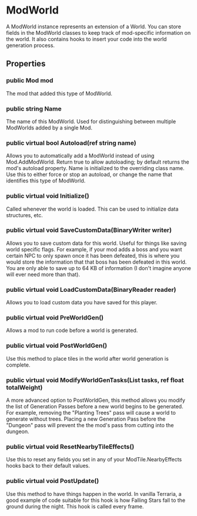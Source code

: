 # ModWorld

A ModWorld instance represents an extension of a World. You can store fields in the ModWorld classes to keep track of mod-specific information on the world. It also contains hooks to insert your code into the world generation process.

## Properties

### public Mod mod

The mod that added this type of ModWorld.

### public string Name

The name of this ModWorld. Used for distinguishing between multiple ModWorlds added by a single Mod.

### public virtual bool Autoload(ref string name)

Allows you to automatically add a ModWorld instead of using Mod.AddModWorld. Return true to allow autoloading; by default returns the mod's autoload property. Name is initialized to the overriding class name. Use this to either force or stop an autoload, or change the name that identifies this type of ModWorld.

### public virtual void Initialize()

Called whenever the world is loaded. This can be used to initialize data structures, etc.

### public virtual void SaveCustomData(BinaryWriter writer)

Allows you to save custom data for this world. Useful for things like saving world specific flags. For example, if your mod adds a boss and you want certain NPC to only spawn once it has been defeated, this is where you would store the information that that boss has been defeated in this world. You are only able to save up to 64 KB of information (I don't imagine anyone will ever need more than that).

### public virtual void LoadCustomData(BinaryReader reader)

Allows you to load custom data you have saved for this player.

### public virtual void PreWorldGen()

Allows a mod to run code before a world is generated. 

### public virtual void PostWorldGen()

Use this method to place tiles in the world after world generation is complete. 
	
### public virtual void ModifyWorldGenTasks(List<GenPass> tasks, ref float totalWeight)

A more advanced option to PostWorldGen, this method allows you modify the list of Generation Passes before a new world begins to be generated. For example, removing the "Planting Trees" pass will cause a world to generate without trees. Placing a new Generation Pass before the "Dungeon" pass will prevent the the mod's pass from cutting into the dungeon.

### public virtual void ResetNearbyTileEffects()

Use this to reset any fields you set in any of your ModTile.NearbyEffects hooks back to their default values.

### public virtual void PostUpdate()

Use this method to have things happen in the world. In vanilla Terraria, a good example of code suitable for this hook is how Falling Stars fall to the ground during the night. This hook is called every frame.

